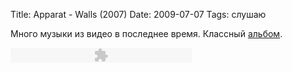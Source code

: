 Title: Apparat - Walls (2007)
Date: 2009-07-07
Tags: слушаю

<div class="text"><p>Много музыки из видео в последнее время. Классный <a href="http://www.amazon.com/Walls-Apparat/dp/B000O5AYN4">альбом</a>.</p>
<p><object type="application/x-shockwave-flash" data="http://spleaner.appspot.com/s/player.swf" id="100_mp3" name="100_mp3" height="24" width="290" style="outline-style: none; outline-width: initial; outline-color: initial; visibility: visible;">
<param name="flashvars" value="soundFile=https://files.getdropbox.com/u/140528/Apparat%20-%20Fractales%20Pt.I.mp3&amp;titles=Fractales%20Pt.I"></param>
<param name="menu" value="false"></param>
<param name="wmode" value="transparent"></param>
</object></p></div>